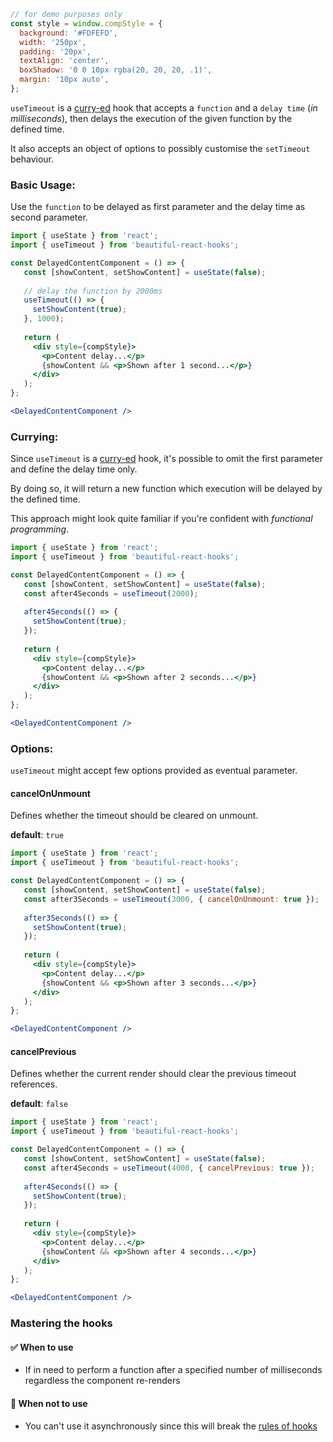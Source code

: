 ```jsx noeditor
// for demo purposes only
const style = window.compStyle = {
  background: '#FDFEFD',
  width: '250px',
  padding: '20px',
  textAlign: 'center',
  boxShadow: '0 0 10px rgba(20, 20, 20, .1)',
  margin: '10px auto',
};
```

`useTimeout` is a [curry-ed](https://en.wikipedia.org/wiki/Currying) hook that accepts a `function` and
 a `delay time` (*in milliseconds*), then delays the execution of the given function by the defined time.
 
 It also accepts an object of options to possibly customise the `setTimeout` behaviour.

 
### Basic Usage:

Use the `function` to be delayed as first parameter and the delay time as second parameter.

```jsx harmony
import { useState } from 'react'; 
import { useTimeout } from 'beautiful-react-hooks'; 

const DelayedContentComponent = () => {
   const [showContent, setShowContent] = useState(false);
   
   // delay the function by 2000ms
   useTimeout(() => {
     setShowContent(true);
   }, 1000);
   
   return (
     <div style={compStyle}>
       <p>Content delay...</p>
       {showContent && <p>Shown after 1 second...</p>}
     </div>
   );
};

<DelayedContentComponent />
```

### Currying:

Since `useTimeout` is a [curry-ed](https://en.wikipedia.org/wiki/Currying) hook, 
it's possible to omit the first parameter and define the delay time only. 

By doing so, it will return a new function which execution will be delayed by the defined time.

This approach might look quite familiar if you're confident with *functional programming*.

```jsx harmony
import { useState } from 'react'; 
import { useTimeout } from 'beautiful-react-hooks'; 

const DelayedContentComponent = () => {
   const [showContent, setShowContent] = useState(false);
   const after4Seconds = useTimeout(2000);
   
   after4Seconds(() => {
     setShowContent(true);
   });
   
   return (
     <div style={compStyle}>
       <p>Content delay...</p>
       {showContent && <p>Shown after 2 seconds...</p>}
     </div>
   );
};

<DelayedContentComponent />
```

### Options:

`useTimeout` might accept few options provided as eventual parameter.

#### cancelOnUnmount

Defines whether the timeout should be cleared on unmount.

**default**: `true`

```jsx harmony
import { useState } from 'react'; 
import { useTimeout } from 'beautiful-react-hooks'; 

const DelayedContentComponent = () => {
   const [showContent, setShowContent] = useState(false);
   const after3Seconds = useTimeout(3000, { cancelOnUnmount: true });
   
   after3Seconds(() => {
     setShowContent(true);
   });
   
   return (
     <div style={compStyle}>
       <p>Content delay...</p>
       {showContent && <p>Shown after 3 seconds...</p>}
     </div>
   );
};

<DelayedContentComponent />
```

#### cancelPrevious

Defines whether the current render should clear the previous timeout references.

**default**: `false`

```jsx harmony
import { useState } from 'react'; 
import { useTimeout } from 'beautiful-react-hooks'; 

const DelayedContentComponent = () => {
   const [showContent, setShowContent] = useState(false);
   const after4Seconds = useTimeout(4000, { cancelPrevious: true });
   
   after4Seconds(() => {
     setShowContent(true);
   });
   
   return (
     <div style={compStyle}>
       <p>Content delay...</p>
       {showContent && <p>Shown after 4 seconds...</p>}
     </div>
   );
};

<DelayedContentComponent />
```

### Mastering the hooks

#### ✅ When to use
 
- If in need to perform a function after a specified number of milliseconds regardless the component re-renders

#### 🛑 When not to use

- You can't use it asynchronously since this will break the [rules of hooks](https://reactjs.org/docs/hooks-rules.html)
